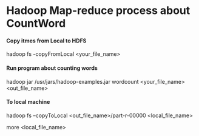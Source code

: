 # Hadoop Map-reduce process about CountWord

#### Copy itmes from Local to HDFS

hadoop fs -copyFromLocal <your_file_name> 

#### Run program about counting words 

hadoop jar /usr/jars/hadoop-examples.jar wordcount <your_file_name> <out_file_name>

#### To local machine
hadoop fs –copyToLocal <out_file_name>/part-r-00000 <local_file_name>

more <local_file_name>

